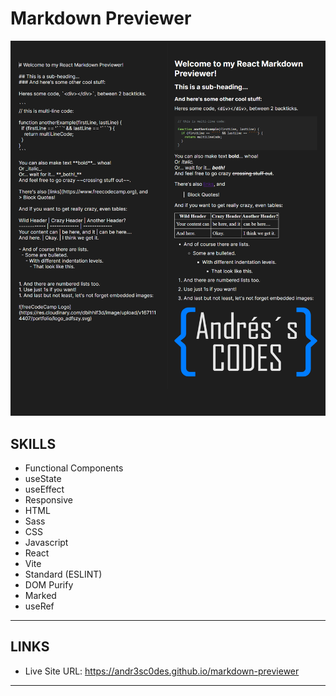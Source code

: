 # Markdown Previewer

![Markdown Previewer](./results/desktop.png)

## SKILLS

- Functional Components
- useState
- useEffect
- Responsive
- HTML
- Sass
- CSS
- Javascript
- React
- Vite
- Standard (ESLINT)
- DOM Purify
- Marked
- useRef

---
## LINKS

- Live Site URL: https://andr3sc0des.github.io/markdown-previewer

---
